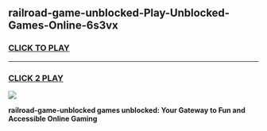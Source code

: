 
## railroad-game-unblocked-Play-Unblocked-Games-Online-6s3vx
<h3>
<a href="https://premium76.site?title=railroad-game-unblocked&ref=24A">CLICK TO PLAY</a></h3>
<hr>

<h3>
<a href="https://premium76.site?title=railroad-game-unblocked&ref=24A">CLICK 2 PLAY</a>
  
</h3>

<a href="https://premium76.site?title=railroad-game-unblocked&ref=24A"><img src="https://clearcache.store/games.png"></a>


**railroad-game-unblocked games unblocked: Your Gateway to Fun and Accessible Online Gaming**
